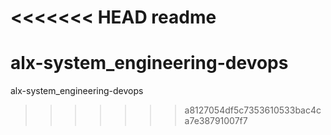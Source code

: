 <<<<<<< HEAD
readme
=======
# alx-system_engineering-devops
alx-system_engineering-devops
>>>>>>> a8127054df5c7353610533bac4ca7e38791007f7
